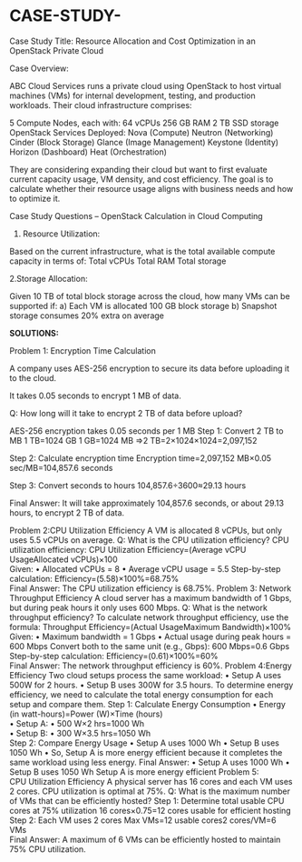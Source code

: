 # CASE-STUDY-

Case Study Title: Resource Allocation and Cost Optimization in an OpenStack Private Cloud

Case Overview:

ABC Cloud Services runs a private cloud using OpenStack to host virtual machines (VMs) for internal development, testing, and production workloads. Their cloud infrastructure comprises:

5 Compute Nodes, each with:
64 vCPUs
256 GB RAM
2 TB SSD storage
OpenStack Services Deployed:
Nova (Compute)
Neutron (Networking)
Cinder (Block Storage)
Glance (Image Management)
Keystone (Identity)
Horizon (Dashboard)
Heat (Orchestration)

They are considering expanding their cloud but want to first evaluate current capacity usage, VM density, and cost efficiency. The goal is to calculate whether their resource usage aligns with business needs and how to optimize it.

Case Study Questions – OpenStack Calculation in Cloud Computing

1. Resource Utilization:

Based on the current infrastructure, what is the total available compute capacity in terms of:
Total vCPUs
Total RAM
Total storage

2.Storage Allocation:

Given 10 TB of total block storage across the cloud, how many VMs can be supported if:
a) Each VM is allocated 100 GB block storage
b) Snapshot storage consumes 20% extra on average

**SOLUTIONS:**

Problem 1: Encryption Time Calculation  

A company uses AES-256 encryption to secure its data before uploading it to the cloud. 

It takes 0.05 seconds to encrypt 1 MB of data. 

Q: How long will it take to encrypt 2 TB of data before upload? 

AES-256 encryption takes 0.05 seconds per 1 MB 
Step 1: Convert 2 TB to MB 
1 TB=1024 GB 
1 GB=1024 MB 
⇒2 TB=2×1024×1024=2,097,152  

Step 2: Calculate encryption time 
Encryption time=2,097,152 MB×0.05 sec/MB=104,857.6 seconds  

Step 3: Convert seconds to hours 
104,857.6÷3600≈29.13 hours  

Final Answer: 
It will take approximately 104,857.6 seconds, or about 29.13 hours, to encrypt 2 TB of data. 

Problem 2:CPU Utilization Efficiency 
A VM is allocated 8 vCPUs, but only uses 5.5 vCPUs on average. 
Q: What is the CPU utilization efficiency? 
CPU utilization efficiency: 
CPU Utilization Efficiency=(Average vCPU UsageAllocated vCPUs)×100  
Given: 
• Allocated vCPUs = 8 
• Average vCPU usage = 5.5 
Step-by-step calculation: 
Efficiency=(5.58)×100%=68.75%  
Final Answer: 
The CPU utilization efficiency is 68.75%. 
Problem 3: Network Throughput Efficiency 
A cloud server has a maximum bandwidth of 1 Gbps, but during peak hours it only 
uses 600 Mbps. 
Q: What is the network throughput efficiency? 
To calculate network throughput efficiency, use the formula: 
Throughput Efficiency=(Actual UsageMaximum Bandwidth)×100%  
Given: 
• Maximum bandwidth = 1 Gbps 
• Actual usage during peak hours = 600 Mbps 
Convert both to the same unit (e.g., Gbps): 
600 Mbps=0.6 Gbps 
Step-by-step calculation: 
Efficiency=(0.61)×100%=60%  
Final Answer: 
The network throughput efficiency is 60%. 
Problem 4:Energy Efficiency 
Two cloud setups process the same workload: 
• Setup A uses 500W for 2 hours. 
• Setup B uses 300W for 3.5 hours. 
To determine energy efficiency, we need to calculate the total energy consumption for 
each setup and compare them. 
Step 1: Calculate Energy Consumption 
• Energy (in watt-hours)=Power (W)×Time (hours)  
•   Setup A: 
• 500 W×2 hrs=1000 Wh  
•   Setup B: 
• 300 W×3.5 hrs=1050 Wh  
Step 2: Compare Energy Usage 
• Setup A uses 1000 Wh 
• Setup B uses 1050 Wh 
• So, Setup A is more energy efficient because it completes the same workload using 
less energy. 
Final Answer: 
• Setup A uses 1000 Wh 
• Setup B uses 1050 Wh 
Setup A is more energy efficient 
Problem 5:  
CPU Utilization Efficiency 
A physical server has 16 cores and each VM uses 2 cores. CPU utilization is optimal at 
75%. 
Q: What is the maximum number of VMs that can be efficiently hosted? 
Step 1: Determine total usable CPU cores at 75% utilization 
16 cores×0.75=12 cores usable for efficient hosting 
Step 2: Each VM uses 2 cores 
Max VMs=12 usable cores2 cores/VM=6 VMs  
Final Answer: 
A maximum of 6 VMs can be efficiently hosted to maintain 75% CPU utilization.
